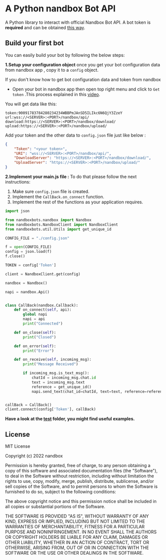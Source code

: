 # A Python nandbox Bot API


A Python library to interact with official Nandbox Bot API. A bot token is **required** and can be obtained [this way](https://www.youtube.com/watch?v=FXb6tjOuxSc).

## Build your first bot
You can easily build your bot by following the below steps:

**1.Setup your configuration object** once you get your bot configuration data from nandbox app , copy it to a `config` object.

If you don't know how to get bot configuration data and token from nandbox 

- Open your bot in nandbox app then open  top right menu and click to `Get token` .This process explained in this [video](https://www.youtube.com/watch?v=FXb6tjOuxSc&feature=youtu.be).


You will get data like this:
``` 
token:90091783784280234234WBBPmJAnSD5ILIkc6N6QjY3ZzeY
url:wss://<SERVER>:<PORT>/nandbox/api/  
download:https://<SERVER>:<PORT>/nandbox/download/  
upload:https://<SERVER>:<PORT>/nandbox/upload/
```
Add your token and the other data to  `config.json` file just like below :
```json
{
    "Token": "<your token>",
    "URI": "wss://<SERVER>:<PORT>/nandbox/api/",
    "DownloadServer": "https://<SERVER>:<PORT>/nandbox/download/",  
    "UploadServer": "https://<SERVER>:<PORT>/nandbox/upload/"
}
```

**2.Implement your main.js file :** To do that please follow the next instructions:
1. Make sure `config.json` file is created.
2. Implement the `CallBack.on_connect` function.
3. Implement the rest of the functions as your application requires.

```python
import json

from nandboxbots.nandbox import Nandbox
from nandboxbots.NandboxClient import NandboxClient
from nandboxbots.util.Utils import get_unique_id

CONFIG_FILE = "./config.json"

f = open(CONFIG_FILE)
config = json.load(f)
f.close()

TOKEN = config['Token']

client = NandboxClient.get(config)

nandbox = Nandbox()

napi = nandbox.Api()


class CallBack(nandbox.Callback):
    def on_connect(self, api):
        global napi
        napi = api
        print("Connected")

    def on_close(self):
        print("Closed")

    def on_error(self):
        print("Error")

    def on_receive(self, incoming_msg):
        print("Message Received")

        if incoming_msg.is_text_msg():
            chatId = incoming_msg.chat.id
            text = incoming_msg.text
            reference = get_unique_id()
            napi.send_text(chat_id=chatId, text=text, reference=reference)


callBack = CallBack()
client.connect(config['Token'], callBack)
```

____Have a look at the [test](https://github.com/nandbox/nandboxbotsapi-py/tree/main/nandboxbots/test) folder, you might find useful examples.____

## License 
MIT License

Copyright (c) 2022 nandbox

Permission is hereby granted, free of charge, to any person obtaining a copy
of this software and associated documentation files (the "Software"), to deal
in the Software without restriction, including without limitation the rights
to use, copy, modify, merge, publish, distribute, sublicense, and/or sell
copies of the Software, and to permit persons to whom the Software is
furnished to do so, subject to the following conditions:

The above copyright notice and this permission notice shall be included in all
copies or substantial portions of the Software.

THE SOFTWARE IS PROVIDED "AS IS", WITHOUT WARRANTY OF ANY KIND, EXPRESS OR
IMPLIED, INCLUDING BUT NOT LIMITED TO THE WARRANTIES OF MERCHANTABILITY,
FITNESS FOR A PARTICULAR PURPOSE AND NONINFRINGEMENT. IN NO EVENT SHALL THE
AUTHORS OR COPYRIGHT HOLDERS BE LIABLE FOR ANY CLAIM, DAMAGES OR OTHER
LIABILITY, WHETHER IN AN ACTION OF CONTRACT, TORT OR OTHERWISE, ARISING FROM,
OUT OF OR IN CONNECTION WITH THE SOFTWARE OR THE USE OR OTHER DEALINGS IN THE
SOFTWARE.